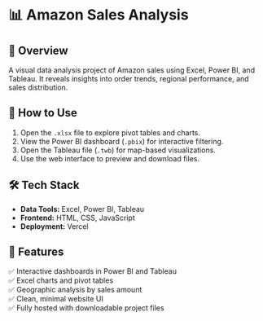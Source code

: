 # 📊 Amazon Sales Analysis

## 📌 Overview
A visual data analysis project of Amazon sales using Excel, Power BI, and Tableau. It reveals insights into order trends, regional performance, and sales distribution.

## 🚀 How to Use
1. Open the `.xlsx` file to explore pivot tables and charts.
2. View the Power BI dashboard (`.pbix`) for interactive filtering.
3. Open the Tableau file (`.twb`) for map-based visualizations.
4. Use the web interface to preview and download files.

## 🛠 Tech Stack
- **Data Tools:** Excel, Power BI, Tableau  
- **Frontend:** HTML, CSS, JavaScript  
- **Deployment:** Vercel

## 🎯 Features
✅ Interactive dashboards in Power BI and Tableau  
✅ Excel charts and pivot tables  
✅ Geographic analysis by sales amount  
✅ Clean, minimal website UI  
✅ Fully hosted with downloadable project files  